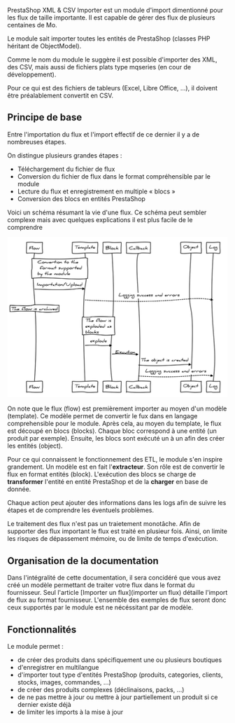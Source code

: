PrestaShop XML & CSV Importer est un module d'import dimentionné pour les flux de taille importante.
Il est capable de gérer des flux de plusieurs centaines de Mo.

Le module sait importer toutes les entités de PrestaShop (classes PHP héritant de ObjectModel).

Comme le nom du module le suggère il est possible d'importer des XML, des CSV, mais aussi de fichiers plats type mqseries (en cour de développement).

Pour ce qui est des fichiers de tableurs (Excel, Libre Office, ...), il doivent être préalablement convertit en CSV.

## Principe de base

Entre l'importation du flux et l'import effectif de ce dernier il y a de nombreuses étapes.

On distingue plusieurs grandes étapes :
- Téléchargement du fichier de flux
- Conversion du fichier de flux dans le format compréhensible par le module
- Lecture du flux et enregistrement en multiple « blocs »
- Conversion des blocs en entités PrestaShop


Voici un schéma résumant la vie d'une flux. Ce schéma peut sembler complexe mais avec quelques explications il est plus facile de le comprendre

![La vie d'un flux](diagram.svg)

On note que le flux (flow) est premièrement importer au moyen d'un modèle (template). Ce modèle permet de convertir le fux dans en langage comprehensible pour le module. Après cela, au moyen du template, le flux est découpé en blocs (blocks). Chaque bloc correspond à une entité (un produit par exemple). Ensuite, les blocs sont exécuté un à un afin des créer les entités (object).

Pour ce qui connaissent le fonctionnement des ETL, le module s'en inspire grandement. Un modèle est en fait l'**extracteur**. Son rôle est de convertir le flux en format entités (block). L'exécution des blocs se charge de **transformer** l'entité en entité PrestaShop et de la **charger** en base de donnée.

Chaque action peut ajouter des informations dans les logs afin de suivre les étapes et de comprendre les éventuels problèmes.

Le traitement des flux n'est pas un traietement monotâche. Afin de supporter des flux important le flux est traité en plusieur fois. Ainsi, on limite les risques de dépassement mémoire, ou de limite de temps d'exécution.

## Organisation de la documentation

Dans l'intégralité de cette documentation, il sera concidéré que vous avez créé un modèle permettant de traiter votre flux dans le format du fournisseur. Seul l'article [Importer un flux](importer un flux) détaille l'import de flux au format fournisseur. L'ensemble des exemples de flux seront donc ceux supportés par le module est ne nécéssitant par de modèle.

## Fonctionnalités

Le module permet :
- de créer des produits dans spécifiquement une ou plusieurs boutiques
- d'enregistrer en multilangue
- d'importer tout type d'entités PrestaShop (produits, categories, clients, stocks, images, commandes, ...)
- de créer des produits complexes (déclinaisons, packs, ...)
- de ne pas mettre à jour ou mettre à jour partiellement un produit si ce dernier existe déjà
- de limiter les imports à la mise à jour
